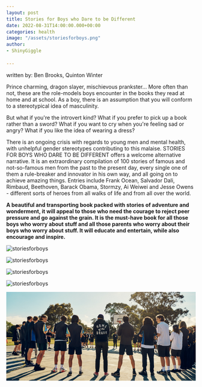 ```yaml
---
layout: post
title: Stories for Boys who Dare to be Different
date: 2022-08-31T14:00:00.000+00:00
categories: health
image: "/assets/storiesforboys.png"
author:
- ShinyGiggle

---
```

written by: Ben Brooks, Quinton Winter

Prince charming, dragon slayer, mischievous prankster... More often than not, these are the role-models boys encounter in the books they read at home and at school. As a boy, there is an assumption that you will conform to a stereotypical idea of masculinity.

But what if you're the introvert kind? What if you prefer to pick up a book rather than a sword? What if you want to cry when you're feeling sad or angry? What if you like the idea of wearing a dress?

There is an ongoing crisis with regards to young men and mental health, with unhelpful gender stereotypes contributing to this malaise. STORIES FOR BOYS WHO DARE TO BE DIFFERENT offers a welcome alternative narrative. It is an extraordinary compilation of 100 stories of famous and not-so-famous men from the past to the present day, every single one of them a rule-breaker and innovator in his own way, and all going on to achieve amazing things. Entries include Frank Ocean, Salvador Dali, Rimbaud, Beethoven, Barack Obama, Stormzy, Ai Weiwei and Jesse Owens - different sorts of heroes from all walks of life and from all over the world.

**A beautiful and transporting book packed with stories of adventure and wonderment, it will appeal to those who need the courage to reject peer pressure and go against the grain. It is the must-have book for all those boys who worry about stuff and all those parents who worry about their boys who worry about stuff. It will educate and entertain, while also encourage and inspire.**

![storiesforboys](/shinygiggle2/assets/storiesforboys01.png)

![storiesforboys](/shinygiggle2/assets/storiesforboys02.png)

![storiesforboys](/shinygiggle2/assets/storiesforboys03.png)

![storiesforboys](/shinygiggle2/assets/storiesforboys04.png)

![](/assets/themancave02.png)